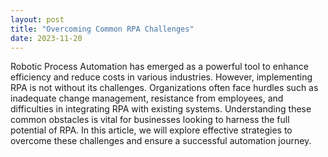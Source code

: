 ```yaml
---
layout: post
title: "Overcoming Common RPA Challenges"
date: 2023-11-20
---
```


Robotic Process Automation has emerged as a powerful tool to enhance efficiency and reduce costs in various industries. However, implementing RPA is not without its challenges. Organizations often face hurdles such as inadequate change management, resistance from employees, and difficulties in integrating RPA with existing systems. Understanding these common obstacles is vital for businesses looking to harness the full potential of RPA. In this article, we will explore effective strategies to overcome these challenges and ensure a successful automation journey.
